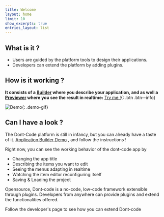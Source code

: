 ```yaml
---
title: Welcome
layout: home
limit: 10
show_excerpts: true
entries_layout: list
---
```


## What is it ?
- Users are guided by the platform tools to design their applications.
- Developers can extend the platform by adding plugins.

## How is it working ?
**It consists of a [Builder](https://dont-code.net/ide-ui) where you describe your application, and as well a [Previewer](https://dont-code.net/preview-ui) where you see the result in realtime:**
[Try me !](https://dont-code.net/ide-ui){: .btn .btn--info}

![Demo](assets/dont-code-task-manager.gif){: .demo-gif}

## Can I have a look ?
The Dont-Code platform is still in infancy, but you can already have a taste of it.
[Application Builder Demo](https://dont-code.net/ide-ui)
, and follow the instructions !

Right now, you can see the working behavior of the dont-code app by
- Changing the app title
- Describing the items you want to edit
- Seeing the menus adapting in realtime
- Watching the item editor reconfiguring itself
- Saving & Loading the project

Opensource, Dont-code is a no-code, low-code framework extensible through plugins.
Developers from anywhere can provide plugins and extend the functionalities offered.

Follow the developer's page to see how you can extend Dont-code